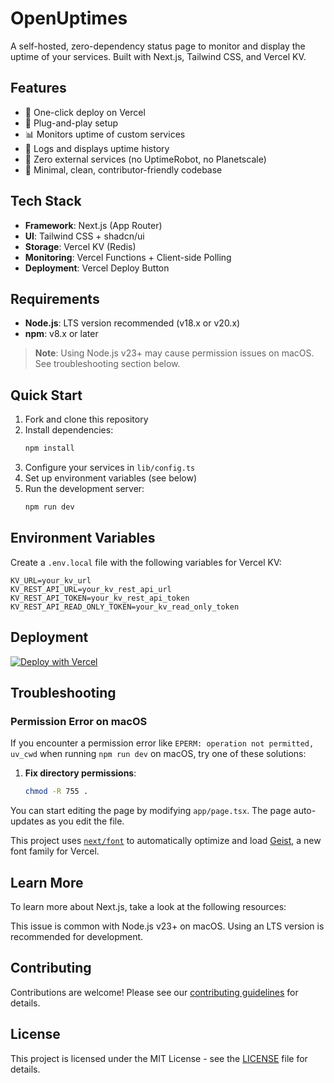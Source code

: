 # OpenUptimes

A self-hosted, zero-dependency status page to monitor and display the uptime of your services. Built with Next.js, Tailwind CSS, and Vercel KV.

## Features

- 🚀 One-click deploy on Vercel
- 🔌 Plug-and-play setup
- 📊 Monitors uptime of custom services
- 📝 Logs and displays uptime history
- 🛑 Zero external services (no UptimeRobot, no Planetscale)
- 🧹 Minimal, clean, contributor-friendly codebase

## Tech Stack

- **Framework**: Next.js (App Router)
- **UI**: Tailwind CSS + shadcn/ui
- **Storage**: Vercel KV (Redis)
- **Monitoring**: Vercel Functions + Client-side Polling
- **Deployment**: Vercel Deploy Button

## Requirements

- **Node.js**: LTS version recommended (v18.x or v20.x)
- **npm**: v8.x or later

> **Note**: Using Node.js v23+ may cause permission issues on macOS. See troubleshooting section below.

## Quick Start

1. Fork and clone this repository
2. Install dependencies:
   ```bash
   npm install
   ```
3. Configure your services in `lib/config.ts`
4. Set up environment variables (see below)
5. Run the development server:
   ```bash
   npm run dev
   ```

## Environment Variables

Create a `.env.local` file with the following variables for Vercel KV:

```
KV_URL=your_kv_url
KV_REST_API_URL=your_kv_rest_api_url
KV_REST_API_TOKEN=your_kv_rest_api_token
KV_REST_API_READ_ONLY_TOKEN=your_kv_read_only_token
```

## Deployment

[![Deploy with Vercel](https://vercel.com/button)](https://vercel.com/new/git/external?repository-url=https%3A%2F%2Fgithub.com%2Fyour-username%2Fopenuptimes)

## Troubleshooting

### Permission Error on macOS

If you encounter a permission error like `EPERM: operation not permitted, uv_cwd` when running `npm run dev` on macOS, try one of these solutions:

1. **Fix directory permissions**:
   ```bash
   chmod -R 755 .
   ```

You can start editing the page by modifying `app/page.tsx`. The page auto-updates as you edit the file.

This project uses [`next/font`](https://nextjs.org/docs/app/building-your-application/optimizing/fonts) to automatically optimize and load [Geist](https://vercel.com/font), a new font family for Vercel.

## Learn More

To learn more about Next.js, take a look at the following resources:

This issue is common with Node.js v23+ on macOS. Using an LTS version is recommended for development.

## Contributing

Contributions are welcome! Please see our [contributing guidelines](CONTRIBUTING.md) for details.

## License

This project is licensed under the MIT License - see the [LICENSE](LICENSE) file for details.
